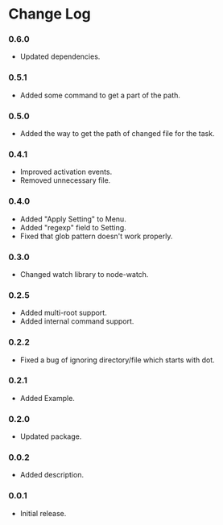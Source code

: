 # Change Log

### 0.6.0
* Updated dependencies.

### 0.5.1
* Added some command to get a part of the path.

### 0.5.0
* Added the way to get the path of changed file for the task.

### 0.4.1
* Improved activation events.
* Removed unnecessary file.

### 0.4.0
* Added "Apply Setting" to Menu.
* Added "regexp" field to Setting.
* Fixed that glob pattern doesn't work properly.
 
### 0.3.0
* Changed watch library to node-watch.

### 0.2.5
* Added multi-root support.
* Added internal command support.

### 0.2.2
* Fixed a bug of ignoring directory/file which starts with dot.

### 0.2.1
* Added Example.

### 0.2.0
* Updated package.

### 0.0.2
* Added description.

### 0.0.1
* Initial release.
